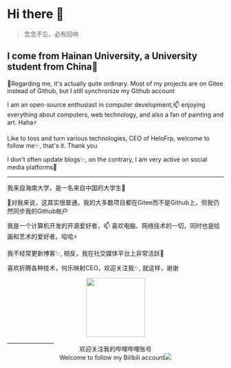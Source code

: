# Hi there 👋
> 念念不忘，必有回响

## I come from Hainan University, a University student from China🌱

🔭Regarding me, it's actually quite ordinary. Most of my projects are on Gitee instead of Github, but I still synchronize my Github account

I am an open-source enthusiast in computer development,📫 enjoying everything about computers, web technology, and also a fan of painting and art. Haha⚡

Like to toss and turn various technologies, CEO of HeloFrp, welcome to follow me✨, that's it. Thank you

I don't often update blogs✨, on the contrary, I am very active on social media platforms🤔
_________________
我来自海南大学，是一名来自中国的大学生🌱

🔭对我来说，这其实很普通。我的大多数项目都在Gitee而不是Github上，但我仍然同步我的Github帐户

我是一个计算机开发的开源爱好者，📫 喜欢电脑、网络技术的一切，同时也是绘画和艺术的爱好者。哈哈⚡

我不经常更新博客✨, 相反，我在社交媒体平台上非常活跃🤔

喜欢折腾各种技术，何乐映射CEO，欢迎关注我✨, 就这样，谢谢

<div align="center"> <img height="137px" src="https://github-readme-stats.vercel.app/api?username=pzks&hide_title=true&hide_border=true&show_icons=trueline_height=21&text_color=000&icon_color=000&bg_color=0,ea6161,ffc64d,fffc4d,52fa5a&theme=graywhite" /></div>
_________________

<div align="center">欢迎关注我的哔哩哔哩账号<br>Welcome to follow my Bilibili account<img src="https://stats.justsong.cn/api/bilibili/?id=1289666062" /></div>

<!--
**pzks/pzks** is a ✨ _special_ ✨ repository because its `README.md` (this file) appears on your GitHub profile.

Here are some ideas to get you started:

- 🔭 I’m currently working on ...
- 🌱 I’m currently learning ...
- 👯 I’m looking to collaborate on ...
- 🤔 I’m looking for help with ...
- 💬 Ask me about ...
- 📫 How to reach me: ...
- 😄 Pronouns: ...
- ⚡ Fun fact: ...
-->
